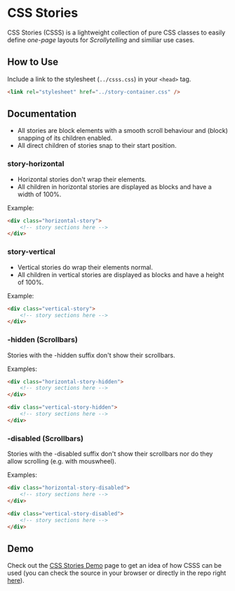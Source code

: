 # CSS Stories

CSS Stories (CSSS) is a lightweight collection of pure CSS classes to easily define *one-page* layouts for *Scrollytelling* and similiar use cases.

## How to Use

Include a link to the stylesheet (`../csss.css`) in your `<head>` tag.

```html
<link rel="stylesheet" href="../story-container.css" />
```

## Documentation

- All stories are block elements with a smooth scroll behaviour and (block) snapping of its children enabled.
- All direct children of stories snap to their start position.

### story-horizontal

- Horizontal stories don't wrap their elements.
- All children in horizontal stories are displayed as blocks and have a width of 100%.

Example:

```html
<div class="horizontal-story">
    <!-- story sections here -->
</div>
```

### story-vertical

- Vertical stories do wrap their elements normal.
- All children in vertical stories are displayed as blocks and have a height of 100%.

Example:

```html
<div class="vertical-story">
    <!-- story sections here -->
</div>
```

### -hidden (Scrollbars)

Stories with the -hidden suffix don't show their scrollbars.

Examples:

```html
<div class="horizontal-story-hidden">
    <!-- story sections here -->
</div>
```

```html
<div class="vertical-story-hidden">
    <!-- story sections here -->
</div>
```

### -disabled (Scrollbars)

Stories with the -disabled suffix don't show their scrollbars nor do they allow scrolling (e.g. with mouswheel).

Examples:

```html
<div class="horizontal-story-disabled">
    <!-- story sections here -->
</div>
```

```html
<div class="vertical-story-disabled">
    <!-- story sections here -->
</div>
```

## Demo

Check out the [CSS Stories Demo](www.google.com) page to get an idea of how CSSS can be used (you can check the source in your browser or directly in the repo right [here](https://www.gitlab.com/web-utilz/csss/demo/demo.html)).
